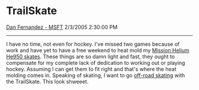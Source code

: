 <div id="page">

# TrailSkate

[Dan Fernandez -
MSFT](https://social.msdn.microsoft.com/profile/Dan%20Fernandez%20-%20MSFT)
2/3/2005 2:30:00 PM

-----

<div id="content">

I have no time, not even for hockey. I've missed two games because of
work and have yet to have a free weekend to heat mold my [Mission Helium
He950
skates](http://2004.missionhockey.com/MissionHockey/ROLLER/Roller2005/pop.html).
These things are so damn light and fast, they ought to compensate for my
complete lack of dedication to working out or playing hockey. Assuming I
can get them to fit right and that's where the heat molding comes in.
Speaking of skating, I want to go [off-road
skating](http://www.gizmodo.com/archives/trailskate-023148.php) with the
TrailSkate. This look shweeet.

</div>

</div>
